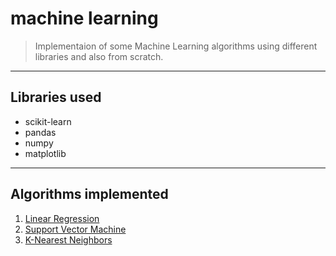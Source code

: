 # machine learning

> Implementaion of some Machine Learning algorithms using different libraries and also from scratch.  

**** 

## Libraries used
- scikit-learn
- pandas
- numpy  
- matplotlib

****
## Algorithms implemented
1. [Linear Regression](https://github.com/enigmaeth/machine-learning/tree/master/linear-regression)
1. [Support Vector Machine](https://github.com/enigmaeth/machine-learning/tree/master/svm)
1. [K-Nearest Neighbors](https://github.com/enigmaeth/machine-learning/tree/master/knn)
